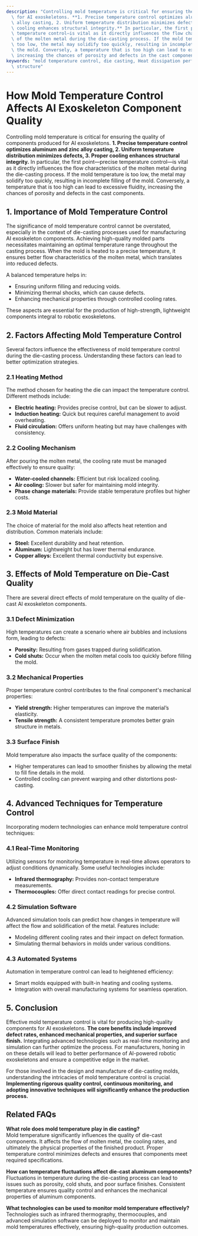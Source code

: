 ```yaml
---
description: "Controlling mold temperature is critical for ensuring the quality of components produced\
  \ for AI exoskeletons. **1. Precise temperature control optimizes aluminum and zinc\
  \ alloy casting, 2. Uniform temperature distribution minimizes defects, 3. Proper\
  \ cooling enhances structural integrity.** In particular, the first point—precise\
  \ temperature control—is vital as it directly influences the flow characteristics\
  \ of the molten metal during the die-casting process. If the mold temperature is\
  \ too low, the metal may solidify too quickly, resulting in incomplete filling of\
  \ the mold. Conversely, a temperature that is too high can lead to excessive fluidity,\
  \ increasing the chances of porosity and defects in the cast components."
keywords: "mold temperature control, die casting, Heat dissipation performance, Heat dissipation\
  \ structure"
---
```

# How Mold Temperature Control Affects AI Exoskeleton Component Quality

Controlling mold temperature is critical for ensuring the quality of components produced for AI exoskeletons. **1. Precise temperature control optimizes aluminum and zinc alloy casting, 2. Uniform temperature distribution minimizes defects, 3. Proper cooling enhances structural integrity.** In particular, the first point—precise temperature control—is vital as it directly influences the flow characteristics of the molten metal during the die-casting process. If the mold temperature is too low, the metal may solidify too quickly, resulting in incomplete filling of the mold. Conversely, a temperature that is too high can lead to excessive fluidity, increasing the chances of porosity and defects in the cast components.

## **1. Importance of Mold Temperature Control**

The significance of mold temperature control cannot be overstated, especially in the context of die-casting processes used for manufacturing AI exoskeleton components. Achieving high-quality molded parts necessitates maintaining an optimal temperature range throughout the casting process. When the mold is heated to a precise temperature, it ensures better flow characteristics of the molten metal, which translates into reduced defects.

A balanced temperature helps in:
- Ensuring uniform filling and reducing voids.
- Minimizing thermal shocks, which can cause defects.
- Enhancing mechanical properties through controlled cooling rates.

These aspects are essential for the production of high-strength, lightweight components integral to robotic exoskeletons.

## **2. Factors Affecting Mold Temperature Control**

Several factors influence the effectiveness of mold temperature control during the die-casting process. Understanding these factors can lead to better optimization strategies.

### **2.1 Heating Method**

The method chosen for heating the die can impact the temperature control. Different methods include:
- **Electric heating:** Provides precise control, but can be slower to adjust.
- **Induction heating:** Quick but requires careful management to avoid overheating.
- **Fluid circulation:** Offers uniform heating but may have challenges with consistency.

### **2.2 Cooling Mechanism**

After pouring the molten metal, the cooling rate must be managed effectively to ensure quality:
- **Water-cooled channels:** Efficient but risk localized cooling.
- **Air cooling:** Slower but safer for maintaining mold integrity.
- **Phase change materials:** Provide stable temperature profiles but higher costs.

### **2.3 Mold Material**

The choice of material for the mold also affects heat retention and distribution. Common materials include:
- **Steel:** Excellent durability and heat retention.
- **Aluminum:** Lightweight but has lower thermal endurance.
- **Copper alloys:** Excellent thermal conductivity but expensive.

## **3. Effects of Mold Temperature on Die-Cast Quality**

There are several direct effects of mold temperature on the quality of die-cast AI exoskeleton components.

### **3.1 Defect Minimization**

High temperatures can create a scenario where air bubbles and inclusions form, leading to defects:
- **Porosity:** Resulting from gases trapped during solidification.
- **Cold shuts:** Occur when the molten metal cools too quickly before filling the mold.

### **3.2 Mechanical Properties**

Proper temperature control contributes to the final component's mechanical properties:
- **Yield strength:** Higher temperatures can improve the material’s elasticity.
- **Tensile strength:** A consistent temperature promotes better grain structure in metals.

### **3.3 Surface Finish**

Mold temperature also impacts the surface quality of the components:
- Higher temperatures can lead to smoother finishes by allowing the metal to fill fine details in the mold.
- Controlled cooling can prevent warping and other distortions post-casting.

## **4. Advanced Techniques for Temperature Control**

Incorporating modern technologies can enhance mold temperature control techniques:

### **4.1 Real-Time Monitoring**

Utilizing sensors for monitoring temperature in real-time allows operators to adjust conditions dynamically. Some useful technologies include:
- **Infrared thermography:** Provides non-contact temperature measurements.
- **Thermocouples:** Offer direct contact readings for precise control.

### **4.2 Simulation Software**

Advanced simulation tools can predict how changes in temperature will affect the flow and solidification of the metal. Features include:
- Modeling different cooling rates and their impact on defect formation.
- Simulating thermal behaviors in molds under various conditions.

### **4.3 Automated Systems**

Automation in temperature control can lead to heightened efficiency:
- Smart molds equipped with built-in heating and cooling systems.
- Integration with overall manufacturing systems for seamless operation.

## **5. Conclusion**

Effective mold temperature control is vital for producing high-quality components for AI exoskeletons. **The core benefits include improved defect rates, enhanced mechanical properties, and superior surface finish.** Integrating advanced technologies such as real-time monitoring and simulation can further optimize the process. For manufacturers, honing in on these details will lead to better performance of AI-powered robotic exoskeletons and ensure a competitive edge in the market.

For those involved in the design and manufacture of die-casting molds, understanding the intricacies of mold temperature control is crucial. **Implementing rigorous quality control, continuous monitoring, and adopting innovative techniques will significantly enhance the production process.**

## Related FAQs

**What role does mold temperature play in die casting?**  
Mold temperature significantly influences the quality of die-cast components. It affects the flow of molten metal, the cooling rates, and ultimately the physical properties of the finished product. Proper temperature control minimizes defects and ensures that components meet required specifications.

**How can temperature fluctuations affect die-cast aluminum components?**  
Fluctuations in temperature during the die-casting process can lead to issues such as porosity, cold shuts, and poor surface finishes. Consistent temperature ensures quality control and enhances the mechanical properties of aluminum components.

**What technologies can be used to monitor mold temperature effectively?**  
Technologies such as infrared thermography, thermocouples, and advanced simulation software can be deployed to monitor and maintain mold temperatures effectively, ensuring high-quality production outcomes.
